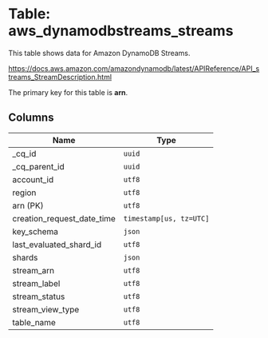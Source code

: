 # Table: aws_dynamodbstreams_streams

This table shows data for Amazon DynamoDB Streams.

https://docs.aws.amazon.com/amazondynamodb/latest/APIReference/API_streams_StreamDescription.html

The primary key for this table is **arn**.

## Columns

| Name          | Type          |
| ------------- | ------------- |
|_cq_id|`uuid`|
|_cq_parent_id|`uuid`|
|account_id|`utf8`|
|region|`utf8`|
|arn (PK)|`utf8`|
|creation_request_date_time|`timestamp[us, tz=UTC]`|
|key_schema|`json`|
|last_evaluated_shard_id|`utf8`|
|shards|`json`|
|stream_arn|`utf8`|
|stream_label|`utf8`|
|stream_status|`utf8`|
|stream_view_type|`utf8`|
|table_name|`utf8`|